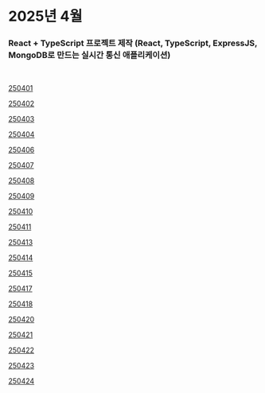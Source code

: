 # 2025년 4월

### React + TypeScript 프로젝트 제작 (React, TypeScript, ExpressJS, MongoDB로 만드는 실시간 통신 애플리케이션)

<br />

[250401](/DateLink/2025-04/250401.md)

[250402](/DateLink/2025-04/250402.md)

[250403](/DateLink/2025-04/250403.md)

[250404](/DateLink/2025-04/250404.md)

[250406](/DateLink/2025-04/250406.md)

[250407](/DateLink/2025-04/250407.md)

[250408](/DateLink/2025-04/250408.md)

[250409](/DateLink/2025-04/250409.md)

[250410](/DateLink/2025-04/250410.md)

[250411](/DateLink/2025-04/250411.md)

[250413](/DateLink/2025-04/250413.md)

[250414](/DateLink/2025-04/250414.md)

[250415](/DateLink/2025-04/250415.md)

[250417](/DateLink/2025-04/250417.md)

[250418](/DateLink/2025-04/250418.md)

[250420](/DateLink/2025-04/250420.md)

[250421](/DateLink/2025-04/250421.md)

[250422](/DateLink/2025-04/250422.md)

[250423](/DateLink/2025-04/250423.md)

[250424](/DateLink/2025-04/250424.md)

<!-- [250425](/DateLink/2025-04/250425.md)

[250427](/DateLink/2025-04/250427.md)

[250428](/DateLink/2025-04/250428.md)

[250430](/DateLink/2025-04/250430.md)

[250431](/DateLink/2025-04/250431.md) -->
